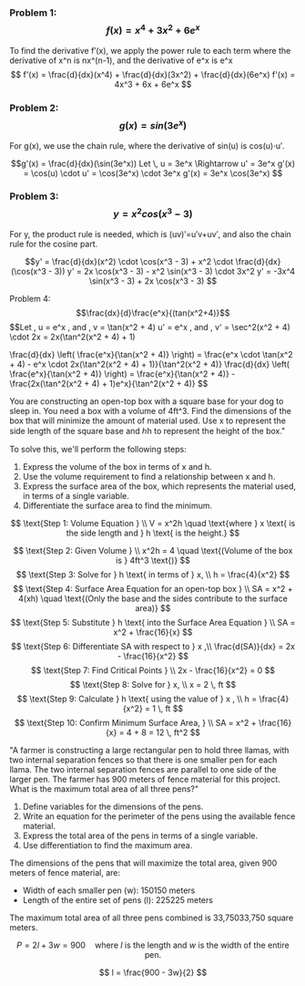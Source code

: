 ### Problem 1: $$f(x)=x^4+3x^2+6e^x$$

To find the derivative f′(x), we apply the power rule to each term where the derivative of x^n is nx^(n-1), and the derivative of e^x is e^x
$$
f'(x) = \frac{d}{dx}(x^4) + \frac{d}{dx}(3x^2) + \frac{d}{dx}(6e^x)
f'(x) = 4x^3 + 6x + 6e^x
$$

### Problem 2: $$g(x)=sin(3e^x)$$

For g(x), we use the chain rule, where the derivative of sin(u) is cos(u)⋅u′.

$$g'(x) = \frac{d}{dx}(\sin(3e^x))
Let \, u = 3e^x \Rightarrow u' = 3e^x
g'(x) = \cos(u) \cdot u' = \cos(3e^x) \cdot 3e^x
g'(x) = 3e^x \cos(3e^x)
$$

### Problem 3: $$y=x^2cos(x^3−3)$$

For y, the product rule is needed, which is (uv)′=u′v+uv′, and also the chain rule for the cosine part.

$$y' = \frac{d}{dx}(x^2) \cdot \cos(x^3 - 3) + x^2 \cdot \frac{d}{dx}(\cos(x^3 - 3))
y' = 2x \cos(x^3 - 3) - x^2 \sin(x^3 - 3) \cdot 3x^2
y' = -3x^4 \sin(x^3 - 3) + 2x \cos(x^3 - 3)
$$

Problem 4: $$\frac{dx}{d}​\frac{e^x}{(tan(x^2+4​)}$$
$$Let \, u = e^x \, and \, v = \tan(x^2 + 4)
u' = e^x \, and \, v' = \sec^2(x^2 + 4) \cdot 2x = 2x(\tan^2(x^2 + 4) + 1)

\frac{d}{dx} \left( \frac{e^x}{\tan(x^2 + 4)} \right) = \frac{e^x \cdot \tan(x^2 + 4) - e^x \cdot 2x(\tan^2(x^2 + 4) + 1)}{\tan^2(x^2 + 4)}
\frac{d}{dx} \left( \frac{e^x}{\tan(x^2 + 4)} \right) = \frac{e^x}{\tan(x^2 + 4)} - \frac{2x(\tan^2(x^2 + 4) + 1)e^x}{\tan^2(x^2 + 4)}
$$


You are constructing an open-top box with a square base for your dog to sleep in. You need a box with a volume of 4ft^3. Find the dimensions of the box that will minimize the amount of material used. Use x to represent the side length of the square base and ℎh to represent the height of the box."

To solve this, we'll perform the following steps:

1. Express the volume of the box in terms of x and h.
2. Use the volume requirement to find a relationship between x and h.
3. Express the surface area of the box, which represents the material used, in terms of a single variable.
4. Differentiate the surface area to find the minimum.

$$
\text{Step 1: Volume Equation } \\
V = x^2h \quad \text{where } x \text{ is the side length and } h \text{ is the height.}
$$

$$
\text{Step 2: Given Volume } \\
x^2h = 4 \quad \text{(Volume of the box is } 4ft^3 \text{)}
$$
$$
\text{Step 3: Solve for } h \text{ in terms of } x, \\
h = \frac{4}{x^2}
$$
$$
\text{Step 4: Surface Area Equation for an open-top box } \\
SA = x^2 + 4(xh) \quad \text{(Only the base and the sides contribute to the surface area)}
$$
$$
\text{Step 5: Substitute } h \text{ into the Surface Area Equation } \\
SA = x^2 + \frac{16}{x}
$$
$$
\text{Step 6: Differentiate SA with respect to } x ,\\
\frac{d(SA)}{dx} = 2x - \frac{16}{x^2}
$$
$$
\text{Step 7: Find Critical Points } \\
2x - \frac{16}{x^2} = 0
$$
$$
\text{Step 8: Solve for } x, \\
x = 2 \, ft
$$
$$
\text{Step 9: Calculate } h \text{ using the value of } x ,  \\
h = \frac{4}{x^2} = 1 \, ft
$$
$$
\text{Step 10: Confirm Minimum Surface Area, } \\
SA = x^2 + \frac{16}{x} = 4 + 8 = 12 \, ft^2
$$


"A farmer is constructing a large rectangular pen to hold three llamas, with two internal separation fences so that there is one smaller pen for each llama. The two internal separation fences are parallel to one side of the larger pen. The farmer has 900 meters of fence material for this project. What is the maximum total area of all three pens?"

1. Define variables for the dimensions of the pens.
2. Write an equation for the perimeter of the pens using the available fence material.
3. Express the total area of the pens in terms of a single variable.
4. Use differentiation to find the maximum area.

The dimensions of the pens that will maximize the total area, given 900 meters of fence material, are:

- Width of each smaller pen (w): 150150 meters
- Length of the entire set of pens (l): 225225 meters

The maximum total area of all three pens combined is 33,75033,750 square meters.

$$
P = 2l + 3w = 900 \quad \text{where } l \text{ is the length and } w \text{ is the width of the entire pen.}
$$

$$
l = \frac{900 - 3w}{2}
$$

